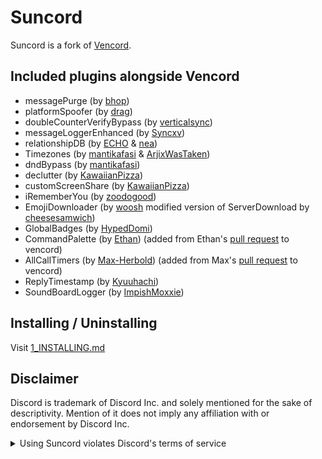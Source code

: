 # Suncord

Suncord is a fork of [Vencord](https://github.com/Vendicated/Vencord).

## Included plugins alongside Vencord

-   messagePurge (by [bhop](https://github.com/vawnair))
-   platformSpoofer (by [drag](https://github.com/dragdotpng))
-   doubleCounterVerifyBypass (by [verticalsync](https://github.com/verticalsync/double-counter-verify-bypass))
-   messageLoggerEnhanced (by [Syncxv](https://github.com/Syncxv/vc-message-logger-enhanced))
-   relationshipDB (by [ECHO](https://github.com/exhq) & [nea](https://github.com/nea89o))
-   Timezones (by [mantikafasi](https://github.com/mantikafasi) & [ArjixWasTaken](https://github.com/ArjixWasTaken))
-   dndBypass (by [mantikafasi](https://github.com/mantikafasi))
-   declutter (by [KawaiianPizza](https://github.com/KawaiianPizza))
-   customScreenShare (by [KawaiianPizza](https://github.com/KawaiianPizza))
-   iRememberYou (by [zoodogood](https://github.com/zoodogood/vencord-plugins))
-   EmojiDownloader (by [woosh](https://github.com/w8y) modified version of ServerDownload by [cheesesamwich](https://github.com/cheesesamwich/ServerDownload))
-   GlobalBadges (by [HypedDomi](https://github.com/domi-btnr/Vencord-Plugins))
-   CommandPalette (by [Ethan](https://github.com/ethan-davies)) (added from Ethan's [pull request](https://github.com/Vendicated/Vencord/pull/2145) to vencord)
-   AllCallTimers (by [Max-Herbold](https://github.com/Max-Herbold)) (added from Max's [pull request](https://github.com/Vendicated/Vencord/pull/2132) to vencord)
-   ReplyTimestamp (by [Kyuuhachi](https://github.com/Kyuuhachi/))
-   SoundBoardLogger (by [ImpishMoxxie](https://github.com/ImpishMoxxie/SoundBoardLogger))

## Installing / Uninstalling

Visit [1_INSTALLING.md](/docs/1_INSTALLING.md)

## Disclaimer

Discord is trademark of Discord Inc. and solely mentioned for the sake of descriptivity.
Mention of it does not imply any affiliation with or endorsement by Discord Inc.

<details>
<summary>Using Suncord violates Discord's terms of service</summary>

Client modifications are against Discord’s Terms of Service.

However, Discord is pretty indifferent about them and there are no known cases of users getting banned for using client mods! So you should generally be fine as long as you don’t use any plugins that implement abusive behaviour. But no worries, all inbuilt plugins are safe to use!

Regardless, if your account is very important to you and it getting disabled would be a disaster for you, you should probably not use any client mods (not exclusive to Suncord), just to be safe

Additionally, make sure not to post screenshots with Suncord in a server where you might get banned for it

</details>
